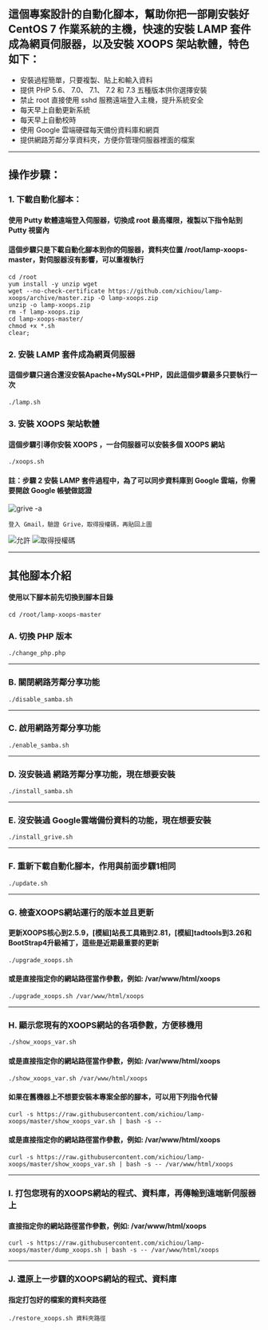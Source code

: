 ## 這個專案設計的自動化腳本，幫助你把一部剛安裝好 CentOS 7 作業系統的主機，快速的安裝 LAMP 套件成為網頁伺服器，以及安裝 XOOPS 架站軟體，特色如下：

* 安裝過程簡單，只要複製、貼上和輸入資料
* 提供 PHP 5.6、 7.0、 7.1、 7.2 和 7.3 五種版本供你選擇安裝
* 禁止 root 直接使用 sshd 服務遠端登入主機，提升系統安全
* 每天早上自動更新系統
* 每天早上自動校時
* 使用 Google 雲端硬碟每天備份資料庫和網頁
* 提供網路芳鄰分享資料夾，方便你管理伺服器裡面的檔案

---

## 操作步驟：
### 1. 下載自動化腳本：
#### 使用 Putty 軟體遠端登入伺服器，切換成 root 最高權限，複製以下指令貼到 Putty 視窗內
#### 這個步驟只是下載自動化腳本到你的伺服器，資料夾位置 /root/lamp-xoops-master，對伺服器沒有影響，可以重複執行

    cd /root
    yum install -y unzip wget
    wget --no-check-certificate https://github.com/xichiou/lamp-xoops/archive/master.zip -O lamp-xoops.zip
    unzip -o lamp-xoops.zip
    rm -f lamp-xoops.zip
    cd lamp-xoops-master/
    chmod +x *.sh
    clear;


### 2. 安裝 LAMP 套件成為網頁伺服器 
#### 這個步驟只適合還沒安裝Apache+MySQL+PHP，因此這個步驟最多只要執行一次

    ./lamp.sh

### 3. 安裝 XOOPS 架站軟體
#### 這個步驟引導你安裝 XOOPS ，一台伺服器可以安裝多個 XOOPS 網站

    ./xoops.sh

#### 註：步驟 2 安裝 LAMP 套件過程中，為了可以同步資料庫到 Google 雲端，你需要開啟 Google 帳號做認證

![grive -a](https://github.com/xichiou/lamp-xoops/blob/master/images/grive-a.png)

    登入 Gmail，驗證 Grive，取得授權碼，再貼回上圖

![允許](https://github.com/xichiou/lamp-xoops/blob/master/images/grive_auth.png)
![取得授權碼](https://github.com/xichiou/lamp-xoops/blob/master/images/grive_auth-2.png)

---
## 其他腳本介紹
#### 使用以下腳本前先切換到腳本目錄
    
    cd /root/lamp-xoops-master

### A. 切換 PHP 版本

    ./change_php.php
---
### B. 關閉網路芳鄰分享功能

    ./disable_samba.sh
---
### C. 啟用網路芳鄰分享功能

    ./enable_samba.sh
---
### D. 沒安裝過 網路芳鄰分享功能，現在想要安裝

    ./install_samba.sh
---
### E. 沒安裝過 Google雲端備份資料的功能，現在想要安裝

    ./install_grive.sh
---
### F. 重新下載自動化腳本，作用與前面步驟1相同

    ./update.sh
---
### G. 檢查XOOPS網站運行的版本並且更新
#### 更新XOOPS核心到2.5.9，[模組]站長工具箱到2.81，[模組]tadtools到3.26和BootStrap4升級補丁，這些是近期最重要的更新

    ./upgrade_xoops.sh

#### 或是直接指定你的網站路徑當作參數，例如: /var/www/html/xoops
    ./upgrade_xoops.sh /var/www/html/xoops

---
### H. 顯示您現有的XOOPS網站的各項參數，方便移機用

    ./show_xoops_var.sh

#### 或是直接指定你的網站路徑當作參數，例如: /var/www/html/xoops
    ./show_xoops_var.sh /var/www/html/xoops
#### 如果在舊機器上不想要安裝本專案全部的腳本，可以用下列指令代替
    curl -s https://raw.githubusercontent.com/xichiou/lamp-xoops/master/show_xoops_var.sh | bash -s --

#### 或是直接指定你的網站路徑當作參數，例如: /var/www/html/xoops
    curl -s https://raw.githubusercontent.com/xichiou/lamp-xoops/master/show_xoops_var.sh | bash -s -- /var/www/html/xoops

---
### I. 打包您現有的XOOPS網站的程式、資料庫，再傳輸到遠端新伺服器上
#### 直接指定你的網站路徑當作參數，例如: /var/www/html/xoops
    curl -s https://raw.githubusercontent.com/xichiou/lamp-xoops/master/dump_xoops.sh | bash -s -- /var/www/html/xoops
    
---
### J. 還原上一步驟的XOOPS網站的程式、資料庫
#### 指定打包好的檔案的資料夾路徑

    ./restore_xoops.sh 資料夾路徑


